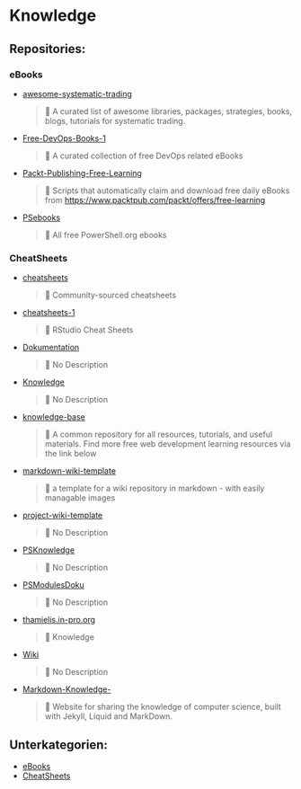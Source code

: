 # Knowledge

## Repositories:
### eBooks
- [awesome-systematic-trading](https://github.com/Thamielis/awesome-systematic-trading)
	> :memo: A curated list of awesome libraries, packages, strategies, books, blogs, tutorials for systematic trading.
- [Free-DevOps-Books-1](https://github.com/Thamielis/Free-DevOps-Books-1)
	> :memo: A curated collection of free DevOps related eBooks
- [Packt-Publishing-Free-Learning](https://github.com/Thamielis/Packt-Publishing-Free-Learning)
	> :memo: Scripts that automatically claim and download  free daily eBooks from https://www.packtpub.com/packt/offers/free-learning
- [PSebooks](https://github.com/Thamielis/PSebooks)
	> :memo: All free PowerShell.org ebooks
### CheatSheets
- [cheatsheets](https://github.com/Thamielis/cheatsheets)
	> :memo: Community-sourced cheatsheets
- [cheatsheets-1](https://github.com/Thamielis/cheatsheets-1)
	> :memo: RStudio Cheat Sheets
- [Dokumentation](https://github.com/Thamielis/Dokumentation)
	> :memo: No Description
- [Knowledge](https://github.com/Thamielis/Knowledge)
	> :memo: No Description
- [knowledge-base](https://github.com/Thamielis/knowledge-base)
	> :memo: A common repository for all resources, tutorials, and useful materials. Find more free web development learning resources via the link below
- [markdown-wiki-template](https://github.com/Thamielis/markdown-wiki-template)
	> :memo: a template for a wiki repository in markdown - with easily managable images
- [project-wiki-template](https://github.com/Thamielis/project-wiki-template)
	> :memo: No Description
- [PSKnowledge](https://github.com/Thamielis/PSKnowledge)
	> :memo: No Description
- [PSModulesDoku](https://github.com/Thamielis/PSModulesDoku)
	> :memo: No Description
- [thamielis.in-pro.org](https://github.com/Thamielis/thamielis.in-pro.org)
	> :memo: Knowledge
- [Wiki](https://github.com/Thamielis/Wiki)
	> :memo: No Description
- [Markdown-Knowledge-](https://github.com/In-Pro-Org/Markdown-Knowledge-)
	> :memo: Website for sharing the knowledge of computer science, built with Jekyll, Liquid and MarkDown.

## Unterkategorien:
- [eBooks](eBooks.md)
- [CheatSheets](CheatSheets.md)

